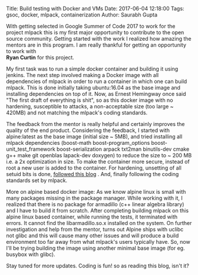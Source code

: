 Title: Build testing with Docker and VMs
Date: 2017-06-04 12:18:00
Tags: gsoc, docker, mlpack, containerization
Author: Saurabh Gupta

With getting selected in Google Summer of Code 2017 to work for the project mlpack
this is my first major opportunity to contribute to the open source community. 
Getting started with the work I realized how amazing the mentors are in 
this program. I am really thankful for getting an opportunity to work with  
**Ryan Curtin** for this project.

My first task was to run a simple docker container and building it using 
jenkins. The next step involved making a Docker image with all dependencies of
mlpack in order to run a container in which one can build mlpack. This is done
initially taking ubuntu:16.04 as the base image and installing dependencies on 
top of it. Now, as Ernest Hemingway once said "The first draft of everything 
is shit", so as this docker image with no hardening, susceptible to attacks, a 
non-acceptable size (too large ~ 420MB) and not matching the mlpack's coding 
standards. 

The feedback from the mentor is really helpful and certainly improves the 
quality of the end product. Considering the feedback, I started with 
alpine:latest as the base image (initial size ~ 5MB), and tried installing all
mlpack dependencies (boost-math boost-program_options boost-unit_test_framework
boost-serialization arpack txt2man binutils-dev cmake g++ make git openblas 
lapack-dev doxygen) to reduce the size to ~ 200 MB i.e. a 2x optimization in size.
To make the container more secure, instead of root a new user is added to the
container. For hardening, unsetting of all setuid bits is done, [followed this
blog](https://blog.tutum.co/2015/02/03/hardening-containers-disable-suid-programs/)
. And, finally following the coding standards set by mlpack. 

More on alpine based docker image: As we know alpine linux is small with many
packages missing in the package manager. While working with it, I realized that
there is no package for armadillo (c++ linear algebra library) and I have to
build it from scratch. 
After completing building mlpack on this alpine linux based container, while 
running the tests, it terminated with errors. It cannot find the libarmadillo.so.x
installed on the system. On further investigation and help from the mentor, 
turns out Alpine ships with uclibc not glibc and this will cause many other issues
and will produce a build environment too far away from what mlpack's users 
typically have. So, now I'll be trying building the image using another minimal 
base image (for eg. busybox with glibc).

Stay tuned for more updates. Coding is fun! so as reading this blog, isn't it? 

